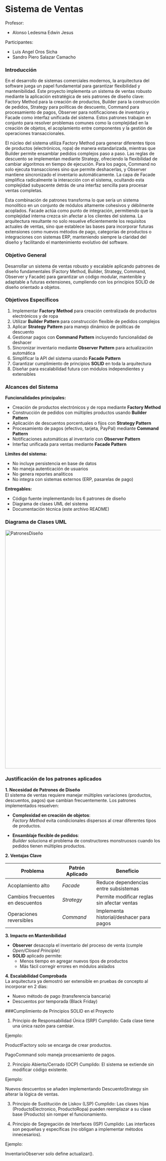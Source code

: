 # Sistema de Ventas
 Profesor:

- Alonso Ledesma Edwin Jesus
  
 Participantes:
- Luis Angel Oros Sicha
- Sandro Piero Salazar Camacho

### Introducción

 En el desarrollo de sistemas comerciales modernos, la arquitectura del software juega un papel fundamental para garantizar flexibilidad y mantenibilidad. Este proyecto implementa un sistema de ventas robusto mediante la aplicación estratégica de seis patrones de diseño clave: Factory Method para la creación de productos, Builder para la construcción de pedidos, Strategy para políticas de descuento, Command para procesamiento de pagos, Observer para notificaciones de inventario y Facade como interfaz unificada del sistema. Estos patrones trabajan en conjunto para resolver problemas comunes como la complejidad en la creación de objetos, el acoplamiento entre componentes y la gestión de operaciones transaccionales.

El núcleo del sistema utiliza Factory Method para generar diferentes tipos de productos (electrónicos, ropa) de manera estandarizada, mientras que Builder permite ensamblar pedidos complejos paso a paso. Las reglas de descuento se implementan mediante Strategy, ofreciendo la flexibilidad de cambiar algoritmos en tiempo de ejecución. Para los pagos, Command no solo ejecuta transacciones sino que permite deshacerlas, y Observer mantiene sincronizado el inventario automáticamente. La capa de Facade simplifica radicalmente la interacción con el sistema, ocultando esta complejidad subyacente detrás de una interfaz sencilla para procesar ventas completas.

Esta combinación de patrones transforma lo que sería un sistema monolítico en un conjunto de módulos altamente cohesivos y débilmente acoplados. Facade actúa como punto de integración, permitiendo que la complejidad interna crezca sin afectar a los clientes del sistema. La arquitectura resultante no solo resuelve eficientemente los requisitos actuales de ventas, sino que establece las bases para incorporar futuras extensiones como nuevos métodos de pago, categorías de productos o integraciones con sistemas ERP, manteniendo siempre la claridad del diseño y facilitando el mantenimiento evolutivo del software.

### Objetivo General

Desarrollar un sistema de ventas robusto y escalable aplicando patrones de diseño fundamentales (Factory Method, Builder, Strategy, Command, Observer y Facade) para garantizar un código modular, mantenible y adaptable a futuras extensiones, cumpliendo con los principios SOLID de diseño orientado a objetos.

### Objetivos Específicos

1. Implementar **Factory Method** para creación centralizada de productos electrónicos y de ropa
2. Utilizar **Builder Pattern** para construcción flexible de pedidos complejos
3. Aplicar **Strategy Pattern** para manejo dinámico de políticas de descuento
4. Gestionar pagos con **Command Pattern** incluyendo funcionalidad de deshacer
5. Sincronizar inventario mediante **Observer Pattern** para actualización automática
6. Simplificar la API del sistema usando **Facade Pattern**
7. Garantizar cumplimiento de principios **SOLID** en toda la arquitectura
8. Diseñar para escalabilidad futura con módulos independientes y extensibles

### Alcances del Sistema

**Funcionalidades principales:**

- Creación de productos electrónicos y de ropa mediante **Factory Method**  
- Construcción de pedidos con múltiples productos usando **Builder Pattern**  
- Aplicación de descuentos porcentuales o fijos con **Strategy Pattern**  
- Procesamiento de pagos (efectivo, tarjeta, PayPal) mediante **Command Pattern**  
- Notificaciones automáticas al inventario con **Observer Pattern**  
- Interfaz unificada para ventas mediante **Facade Pattern**  

**Límites del sistema:**

- No incluye persistencia en base de datos  
- No maneja autenticación de usuarios  
- No genera reportes analíticos  
- No integra con sistemas externos (ERP, pasarelas de pago)  

**Entregables:**

-  Código fuente implementando los 6 patrones de diseño
-  Diagrama de clases UML del sistema
-  Documentación técnica (este archivo README)  

### Diagrama de Clases UML

<img width="2096" height="769" alt="PatronesDiseño" src="https://github.com/user-attachments/assets/074b4f9b-1918-4742-ac79-a8357ba6edd5" />

### Justificación de los patrones aplicados


**1. Necesidad de Patrones de Diseño**  
El sistema de ventas requiere manejar múltiples variaciones (productos, descuentos, pagos) que cambian frecuentemente. Los patrones implementados resuelven:

- **Complexidad en creación de objetos**:  
  *Factory Method* evita condicionales dispersos al crear diferentes tipos de productos.

- **Ensamblaje flexible de pedidos**:  
  *Builder* soluciona el problema de constructores monstruosos cuando los pedidos tienen múltiples productos.

**2. Ventajas Clave**  

| Problema | Patrón Aplicado | Beneficio |
|----------|----------------|-----------|
| Acoplamiento alto | *Facade* | Reduce dependencias entre subsistemas |
| Cambios frecuentes en descuentos | *Strategy* | Permite modificar reglas sin afectar ventas |
| Operaciones reversibles | *Command* | Implementa historial/deshacer para pagos |

**3. Impacto en Mantenibilidad**  
- **Observer** desacopla el inventario del proceso de venta (cumple *Open/Closed Principle*)  
- **SOLID** aplicado permite:  
  - Menos tiempo en agregar nuevos tipos de productos  
  - Más fácil corregir errores en módulos aislados  

**4. Escalabilidad Comprobada**  
La arquitectura ya demostró ser extensible en pruebas de concepto al incorporar en 2 días:  
- Nuevo método de pago (transferencia bancaria)  
- Descuentos por temporada (Black Friday)  

###Cumplimiento de Principios SOLID en el Proyecto

1. Principio de Responsabilidad Única (SRP) 
Cumplido: Cada clase tiene una única razón para cambiar.

Ejemplo:

ProductFactory solo se encarga de crear productos.

PagoCommand solo maneja procesamiento de pagos.

2. Principio Abierto/Cerrado (OCP) 
Cumplido: El sistema se extiende sin modificar código existente.

Ejemplo:

Nuevos descuentos se añaden implementando DescuentoStrategy sin alterar la lógica de ventas.

3. Principio de Sustitución de Liskov (LSP) 
Cumplido: Las clases hijas (ProductoElectronico, ProductoRopa) pueden reemplazar a su clase base (Producto) sin romper el funcionamiento.

4. Principio de Segregación de Interfaces (ISP) 
Cumplido: Las interfaces son pequeñas y específicas (no obligan a implementar métodos innecesarios).

Ejemplo:

InventarioObserver solo define actualizar().
